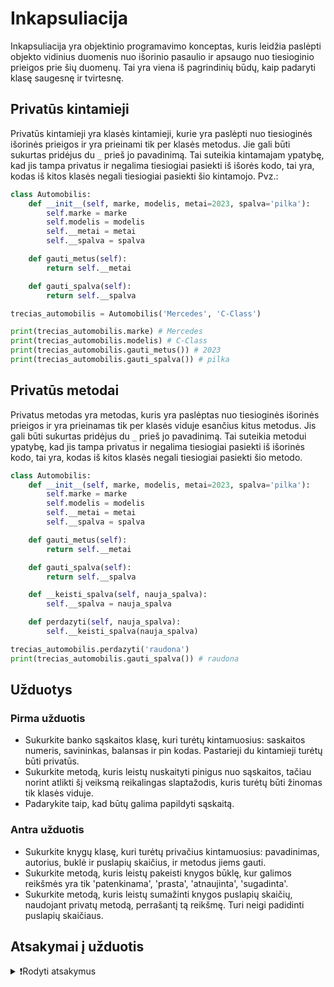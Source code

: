 # Inkapsuliacija

Inkapsuliacija yra objektinio programavimo konceptas, kuris leidžia paslėpti objekto vidinius duomenis nuo išorinio pasaulio ir apsaugo nuo tiesioginio prieigos prie šių duomenų. Tai yra viena iš pagrindinių būdų, kaip padaryti klasę saugesnę ir tvirtesnę.

## Privatūs kintamieji

Privatūs kintamieji yra klasės kintamieji, kurie yra paslėpti nuo tiesioginės išorinės prieigos ir yra prieinami tik per klasės metodus. Jie gali būti sukurtas pridėjus du `_` prieš jo pavadinimą. Tai suteikia kintamajam ypatybę, kad jis tampa privatus ir negalima tiesiogiai pasiekti iš išorės kodo, tai yra, kodas iš kitos klasės negali tiesiogiai pasiekti šio kintamojo. Pvz.:

```Python
class Automobilis:
    def __init__(self, marke, modelis, metai=2023, spalva='pilka'):
        self.marke = marke
        self.modelis = modelis
        self.__metai = metai
        self.__spalva = spalva

    def gauti_metus(self):
        return self.__metai

    def gauti_spalva(self):
        return self.__spalva
```

```Python
trecias_automobilis = Automobilis('Mercedes', 'C-Class')

print(trecias_automobilis.marke) # Mercedes
print(trecias_automobilis.modelis) # C-Class
print(trecias_automobilis.gauti_metus()) # 2023
print(trecias_automobilis.gauti_spalva()) # pilka
```

## Privatūs metodai

Privatus metodas yra metodas, kuris yra paslėptas nuo tiesioginės išorinės prieigos ir yra prieinamas tik per klasės viduje esančius kitus metodus. Jis gali būti sukurtas pridėjus du `_` prieš jo pavadinimą. Tai suteikia metodui ypatybę, kad jis tampa privatus ir negalima tiesiogiai pasiekti iš išorinės kodo, tai yra, kodas iš kitos klasės negali tiesiogiai pasiekti šio metodo.

```Python
class Automobilis:
    def __init__(self, marke, modelis, metai=2023, spalva='pilka'):
        self.marke = marke
        self.modelis = modelis
        self.__metai = metai
        self.__spalva = spalva

    def gauti_metus(self):
        return self.__metai

    def gauti_spalva(self):
        return self.__spalva

    def __keisti_spalva(self, nauja_spalva):
        self.__spalva = nauja_spalva

    def perdazyti(self, nauja_spalva):
        self.__keisti_spalva(nauja_spalva)
```

```Python
trecias_automobilis.perdazyti('raudona')
print(trecias_automobilis.gauti_spalva()) # raudona
```

## Užduotys

### Pirma užduotis

- Sukurkite banko sąskaitos klasę, kuri turėtų kintamuosius: saskaitos numeris, savininkas, balansas ir pin kodas. Pastarieji du kintamieji turėtų būti privatūs.
- Sukurkite metodą, kuris leistų nuskaityti pinigus nuo sąskaitos, tačiau norint atlikti šį veiksmą reikalingas slaptažodis, kuris turėtų būti žinomas tik klasės viduje.
- Padarykite taip, kad būtų galima papildyti sąskaitą.

### Antra užduotis

- Sukurkite knygų klasę, kuri turėtų privačius kintamuosius: pavadinimas, autorius, buklė ir puslapių skaičius, ir metodus jiems gauti.
- Sukurkite metodą, kuris leistų pakeisti knygos būklę, kur galimos reikšmės yra tik 'patenkinama', 'prasta', 'atnaujinta', 'sugadinta'.
- Sukurkite metodą, kuris leistų sumažinti knygos puslapių skaičių, naudojant privatų metodą, perrašantį tą reikšmę. Turi neigi padidinti puslapių skaičiaus.

## Atsakymai į užduotis

<details><summary>❗Rodyti atsakymus</summary>
<br>
<details>
<summary>Pirma užduotis</summary>
<hr>

```Python
class BankoSaskaita:
    def __init__(self, saskaitos_numeris, savininkas, balansas, pin_kodas):
        self.saskaitos_numeris = saskaitos_numeris
        self.savininkas = savininkas
        self.__balansas = balansas
        self.__pin_kodas = pin_kodas

    def nuskaityti(self, suma, pin_kodas):
        if pin_kodas == self.__pin_kodas:
            self.__balansas -= suma
            print(f'{suma} € sėkmingai nuskaityta. Dabartinis saskaitos likutis: {self.__balansas} €')
        else:
            print('Neteisingas slaptažodis. Nuskaitymas negalimas.')

    def papildyti(self, suma, pin_kodas):
        if pin_kodas == self.__pin_kodas:
            self.__balansas += suma
            print(f'{suma} € sėkmingai papildyta. Dabartinis saskaitos likutis: {self.__balansas} €')
        else:
            print('Neteisingas slaptažodis. Papildymas negalimas.')

saskaita = BankoSaskaita('LT123456789', 'Jonas Jonaitis', 1000, 1234)

saskaita.nuskaityti(100, 1122)
saskaita.nuskaityti(200, 1234)
saskaita.nuskaityti(100, 1234)
saskaita.papildyti(500, 1234)
```

Rezultatas:

```Text
Netinkamas slaptažodis. Nuskaitymas negalimas.
200 € sėkmingai nuskaityta. Dabartinis saskaitos likutis: 800 €
100 € sėkmingai nuskaityta. Dabartinis saskaitos likutis: 700 €
500 € sėkmingai papildyta. Dabartinis saskaitos likutis: 1200 €
```

</details>
<details>
<summary>Antra užduotis</summary>
<hr>

```Python
class Knyga:
    def __init__(self, pavadinimas, autorius, bukle, puslapiai):
        self.__pavadinimas = pavadinimas
        self.__autorius = autorius
        self.__bukle = bukle
        self.__puslapiai = puslapiai

    def gauti_pavadinima(self):
        return self.__pavadinimas

    def gauti_autoriu(self):
        return self.__autorius

    def gauti_bukle(self):
        return self.__bukle

    def gauti_puslapius(self):
        return self.__puslapiai

    def pakeisti_bukle(self, bukle):
        if bukle in ('patenkinama', 'prasta', 'atnaujinta', 'sugadinta'):
            self.__bukle = bukle
        else:
            print(f'negalima pakeisti būklės į {bukle}.')

    def __naujas_puslapiu_skaicius(self, puslapiai):
        self.__puslapiai = puslapiai

    def isplesti_puslapius(self, puslapiai):
        if abs(puslapiai) <= self.__puslapiai:
            self.__naujas_puslapiu_skaicius(self.__puslapiai - abs(puslapiai))
        else:
            self.__puslapiai = 0

knyga = Knyga("Python programavimo kalba", "Guido van Rossum", 'nauja', 400)

knyga.isplesti_puslapius(50)
knyga.pakeisti_bukle('prasta')
print(knyga.gauti_pavadinima())
print(knyga.gauti_autoriu())
print(knyga.gauti_bukle())
print(knyga.gauti_puslapius())
```

Rezultatas:

```Text
Python programavimo kalba
Guido van Rossum
prasta
350
```

</details>
</details>
